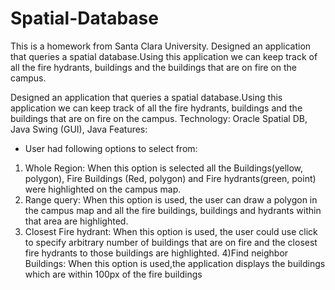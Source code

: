 # Spatial-Database
This is a homework from Santa Clara University. Designed an application that queries a spatial database.Using this application we can keep track of all the fire hydrants, buildings and the buildings that are on fire on the campus.

Designed an application that queries a spatial database.Using this application we can keep track of all the fire hydrants, buildings and the buildings that are on fire on the campus. 
Technology: Oracle Spatial DB, Java Swing (GUI), Java
Features:
- User had following options to select from:
1) Whole Region: When this option is selected all the Buildings(yellow, polygon), Fire Buildings (Red, polygon) and Fire hydrants(green, point) were highlighted on the campus map.
2) Range query: When this option is used, the user can draw a polygon in the campus map and all the fire buildings, buildings and hydrants within that area are highlighted.
3) Closest Fire hydrant: When this option is used, the user could use click to specify arbitrary number of buildings that are on fire and the closest fire hydrants to those buildings are highlighted.
4)Find neighbor Buildings: When this option is used,the application displays the buildings which are within 100px of the fire buildings

